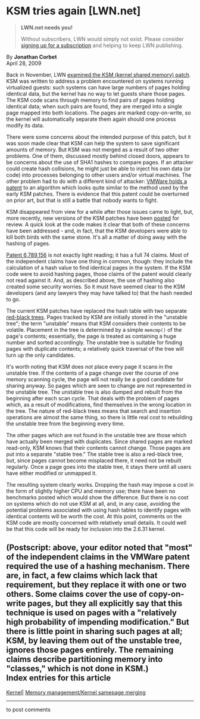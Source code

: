 # KSM tries again [LWN.net]

> **LWN.net needs you!**
> 
> Without subscribers, LWN would simply not exist. Please consider [signing up for a subscription](/Promo/nst-nag2/subscribe) and helping to keep LWN publishing. 

By **Jonathan Corbet**  
April 28, 2009 

Back in November, LWN [examined the KSM (kernel shared memory) patch](http://lwn.net/Articles/306704/). KSM was written to address a problem encountered on systems running virtualized guests: such systems can have large numbers of pages holding identical data, but the kernel has no way to let guests share those pages. The KSM code scans through memory to find pairs of pages holding identical data; when such pairs are found, they are merged into a single page mapped into both locations. The pages are marked copy-on-write, so the kernel will automatically separate them again should one process modify its data. 

There were some concerns about the intended purpose of this patch, but it was soon made clear that KSM can help the system to save significant amounts of memory. But KSM was not merged as a result of two other problems. One of them, discussed mostly behind closed doors, appears to be concerns about the use of SHA1 hashes to compare pages. If an attacker could create hash collisions, he might just be able to inject his own data (or code) into processes belonging to other users and/or virtual machines. The other problem had to do with a different kind of attacker: [VMWare holds a patent](http://lwn.net/Articles/309155/) to an algorithm which looks quite similar to the method used by the early KSM patches. There is evidence that this patent could be overturned on prior art, but that is still a battle that nobody wants to fight. 

KSM disappeared from view for a while after those issues came to light, but, more recently, new versions of the KSM patches have been [posted](http://lwn.net/Articles/329123/) for review. A quick look at the code makes it clear that both of these concerns have been addressed \- and, in fact, that the KSM developers were able to kill both birds with the same stone. It's all a matter of doing away with the hashing of pages. 

[Patent 6,789,156](http://www.google.com/patents?vid=USPAT6789156) is not exactly light reading; it has a full 74 claims. Most of the independent claims have one thing in common, though: they include the calculation of a hash value to find identical pages in the system. If the KSM code were to avoid hashing pages, those claims of the patent would clearly not read against it. And, as described above, the use of hashing also created some security worries. So it must have seemed clear to the KSM developers (and any lawyers they may have talked to) that the hash needed to go. 

The current KSM patches have replaced the hash table with two separate [red-black trees](http://lwn.net/Articles/184495/). Pages tracked by KSM are initially stored in the "unstable tree"; the term "unstable" means that KSM considers their contents to be volatile. Placement in the tree is determined by a simple `memcmp()` of the page's contents; essentially, the page is treated as containing a huge number and sorted accordingly. The unstable tree is suitable for finding pages with duplicate contents; a relatively quick traversal of the tree will turn up the only candidates. 

It's worth noting that KSM does not place every page it scans in the unstable tree. If the contents of a page change over the course of one memory scanning cycle, the page will not really be a good candidate for sharing anyway. So pages which are seen to change are not represented in the unstable tree. The unstable tree is also dumped and rebuilt from the beginning after each scan cycle. That deals with the problem of pages which, as a result of modifications, find themselves in the wrong location in the tree. The nature of red-black trees means that search and insertion operations are almost the same thing, so there is little real cost to rebuilding the unstable tree from the beginning every time. 

The other pages which are not found in the unstable tree are those which have actually been merged with duplicates. Since shared pages are marked read-only, KSM knows that their contents cannot change. Those pages are put into a separate "stable tree." The stable tree is also a red-black tree, but, since pages cannot become misplaced there, it need not be rebuilt regularly. Once a page goes into the stable tree, it stays there until all users have either modified or unmapped it. 

The resulting system clearly works. Dropping the hash may impose a cost in the form of slightly higher CPU and memory use; there have been no benchmarks posted which would show the difference. But there is no cost on systems which do not use KSM at all, and, in any case, avoiding the potential problems associated with using hash tables to identify pages with identical contents will be worth the cost. At this point, comments on the KSM code are mostly concerned with relatively small details. It could well be that this code will be ready for inclusion into the 2.6.31 kernel. 

(Postscript: above, your editor noted that "most" of the independent claims in the VMWare patent required the use of a hashing mechanism. There are, in fact, a few claims which lack that requirement, but they replace it with one or two others. Some claims cover the use of copy-on-write pages, but they all explicitly say that this technique is used on pages with a "relatively high probability of impending modification." But there is little point in sharing such pages at all; KSM, by leaving them out of the unstable tree, ignores those pages entirely. The remaining claims describe partitioning memory into "classes," which is not done in KSM.)  
Index entries for this article  
---  
[Kernel](/Kernel/Index)| [Memory management/Kernel samepage merging](/Kernel/Index#Memory_management-Kernel_samepage_merging)  
  


* * *

to post comments 
